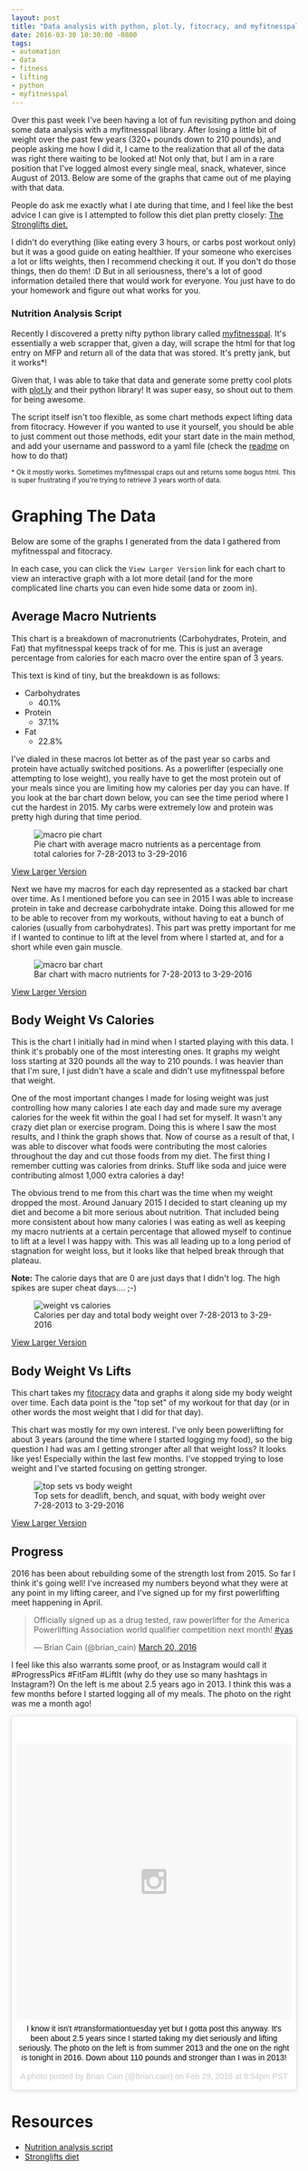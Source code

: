 ```yaml
---
layout: post
title: "Data analysis with python, plot.ly, fitocracy, and myfitnesspal"
date: 2016-03-30 10:30:00 -0800
tags:
- automation
- data
- fitness
- lifting
- python
- myfitnesspal
---
```


Over this past week I've been having a lot of fun revisiting python and doing some data analysis with a myfitnesspal library. After losing a little bit of weight over the past few years (320+ pounds down to 210 pounds), and people asking me how I did it, I came to the realization that all of the data was right there waiting to be looked at! Not only that, but I am in a rare position that I've logged almost every single meal, snack, whatever, since August of 2013. Below are some of the graphs that came out of me playing with that data.

People do ask me exactly what I ate during that time, and I feel like the best advice I can give is I attempted to follow this diet plan pretty closely: [The Stronglifts diet.](http://stronglifts.com/stronglifts-diet-muscle-gains-strength-building-fat-loss/)

I didn't do everything (like eating every 3 hours, or carbs post workout only) but it was a good guide on eating healthier. If your someone who exercises a lot or lifts weights, then I recommend checking it out. If you don't do those things, then do them! :D But in all seriousness, there's a lot of good information detailed there that would work for everyone. You just have to do your homework and figure out what works for you.

### Nutrition Analysis Script

Recently I discovered a pretty nifty python library called [myfitnesspal](https://github.com/coddingtonbear/python-myfitnesspal). It's essentially a web scrapper that, given a day, will scrape the html for that log entry on MFP and return all of the data that was stored. It's pretty jank, but it works\*!

Given that, I was able to take that data and generate some pretty cool plots with [plot.ly](http://plot.ly/) and their python library! It was super easy, so shout out to them for being awesome.

The script itself isn't too flexible, as some chart methods expect lifting data from fitocracy. However if you wanted to use it yourself, you should be able to just comment out those methods, edit your start date in the main method, and add your username and password to a yaml file (check the [readme](https://github.com/briancain/nutrition-analysis#login-file-format) on how to do that)

<small>\* Ok it mostly works. Sometimes myfitnesspal craps out and returns some bogus html. This is super frustrating if you're trying to retrieve 3 years worth of data.</small>

# Graphing The Data

Below are some of the graphs I generated from the data I gathered from myfitnesspal and fitocracy.

In each case, you can click the `View Larger Version` link for each chart to view an interactive graph with a lot more detail (and for the more complicated line charts you can even hide some data or zoom in).

## Average Macro Nutrients

This chart is a breakdown of macronutrients (Carbohydrates, Protein, and Fat) that myfitnesspal keeps track of for me. This is just an average percentage from calories for each macro over the entire span of 3 years.

This text is kind of tiny, but the breakdown is as follows:

- Carbohydrates
  + 40.1%
- Protein
  + 37.1%
- Fat
  + 22.8%

I've dialed in these macros lot better as of the past year so carbs and protein have actually switched positions. As a powerlifter (especially one attempting to lose weight), you really have to get the most protein out of your meals since you are limiting how my calories per day you can have. If you look at the bar chart down below, you can see the time period where I cut the hardest in 2015. My carbs were extremely low and protein was pretty high during that time period.

<figure>
  <img src="/images/macropie.png" alt="macro pie chart">
  <figcaption>Pie chart with average macro nutrients as a percentage from total calories for 7-28-2013 to 3-29-2016</figcaption>
</figure>

[View Larger Version](/charts/avg-macro-pie.html)

Next we have my macros for each day represented as a stacked bar chart over time. As I mentioned before you can see in 2015 I was able to increase protein in take and decrease carbohydrate intake. Doing this allowed for me to be able to recover from my workouts, without having to eat a bunch of calories (usually from carbohydrates). This part was pretty important for me if I wanted to continue to lift at the level from where I started at, and for a short while even gain muscle.

<figure>
  <img src="/images/macrostacked.png" alt="macro bar chart">
  <figcaption>Bar chart with macro nutrients for 7-28-2013 to 3-29-2016</figcaption>
</figure>

[View Larger Version](/charts/stacked-bar-macros.html)

## Body Weight Vs Calories

This is the chart I initially had in mind when I started playing with this data. I think it's probably one of the most interesting ones. It graphs my weight loss starting at 320 pounds all the way to 210 pounds. I was heavier than that I'm sure, I just didn't have a scale and didn't use myfitnesspal before that weight.

One of the most important changes I made for losing weight was just controlling how many calories I ate each day and made sure my average calories for the week fit within the goal I had set for myself. It wasn't any crazy diet plan or exercise program. Doing this is where I saw the most results, and I think the graph shows that. Now of course as a result of that, I was able to discover what foods were contributing the most calories throughout the day and cut those foods from my diet. The first thing I remember cutting was calories from drinks. Stuff like soda and juice were contributing almost 1,000 extra calories a day!

The obvious trend to me from this chart was the time when my weight dropped the most. Around January 2015 I decided to start cleaning up my diet and become a bit more serious about nutrition. That included being more consistent about how many calories I was eating as well as keeping my macro nutrients at a certain percentage that allowed myself to continue to lift at a level I was happy with. This was all leading up to a long period of stagnation for weight loss, but it looks like that helped break through that plateau.

**Note:** The calorie days that are 0 are just days that I didn't log. The high spikes are super cheat days.... ;-)

<figure>
  <img src="/images/weightvcals.png" alt="weight vs calories">
  <figcaption>Calories per day and total body weight over 7-28-2013 to 3-29-2016</figcaption>
</figure>

[View Larger Version](/charts/weight-cals-series.html)

## Body Weight Vs Lifts

This chart takes my [fitocracy](http://fitocracy.com/) data and graphs it along side my body weight over time. Each data point is the "top set" of my workout for that day (or in other words the most weight that I did for that day).

This chart was mostly for my own interest. I've only been powerlifting for about 3 years (around the time where I started logging my food), so the big question I had was am I getting stronger after all that weight loss? It looks like yes! Especially within the last few months. I've stopped trying to lose weight and I've started focusing on getting stronger.

<figure>
  <img src="/images/liftvsweight.png" alt="top sets vs body weight">
  <figcaption>Top sets for deadlift, bench, and squat, with body weight over 7-28-2013 to 3-29-2016</figcaption>
</figure>

[View Larger Version](/charts/weight-lift-series.html)

## Progress

2016 has been about rebuilding some of the strength lost from 2015. So far I think it's going well! I've increased my numbers beyond what they were at any point in my lifting career, and I've signed up for my first powerlifting meet happening in April.

<blockquote class="twitter-tweet" data-lang="en"><p lang="en" dir="ltr">Officially signed up as a drug tested, raw powerlifter for the America Powerlifting Association world qualifier competition next month! <a href="https://twitter.com/hashtag/yas?src=hash">#yas</a></p>&mdash; Brian Cain (@brian_cain) <a href="https://twitter.com/brian_cain/status/711690489477464064">March 20, 2016</a></blockquote>
<script async src="//platform.twitter.com/widgets.js" charset="utf-8"></script>

I feel like this also warrants some proof, or as Instagram would call it #ProgressPics #FitFam #LiftIt (why do they use so many hashtags in Instagram?) On the left is me about 2.5 years ago in 2013. I think this was a few months before I started logging all of my meals. The photo on the right was me a month ago!

<center><blockquote class="instagram-media" data-instgrm-captioned data-instgrm-version="6" style=" background:#FFF; border:0; border-radius:3px; box-shadow:0 0 1px 0 rgba(0,0,0,0.5),0 1px 10px 0 rgba(0,0,0,0.15); margin: 1px; max-width:658px; padding:0; width:99.375%; width:-webkit-calc(100% - 2px); width:calc(100% - 2px);"><div style="padding:8px;"> <div style=" background:#F8F8F8; line-height:0; margin-top:40px; padding:50.0% 0; text-align:center; width:100%;"> <div style=" background:url(data:image/png;base64,iVBORw0KGgoAAAANSUhEUgAAACwAAAAsCAMAAAApWqozAAAAGFBMVEUiIiI9PT0eHh4gIB4hIBkcHBwcHBwcHBydr+JQAAAACHRSTlMABA4YHyQsM5jtaMwAAADfSURBVDjL7ZVBEgMhCAQBAf//42xcNbpAqakcM0ftUmFAAIBE81IqBJdS3lS6zs3bIpB9WED3YYXFPmHRfT8sgyrCP1x8uEUxLMzNWElFOYCV6mHWWwMzdPEKHlhLw7NWJqkHc4uIZphavDzA2JPzUDsBZziNae2S6owH8xPmX8G7zzgKEOPUoYHvGz1TBCxMkd3kwNVbU0gKHkx+iZILf77IofhrY1nYFnB/lQPb79drWOyJVa/DAvg9B/rLB4cC+Nqgdz/TvBbBnr6GBReqn/nRmDgaQEej7WhonozjF+Y2I/fZou/qAAAAAElFTkSuQmCC); display:block; height:44px; margin:0 auto -44px; position:relative; top:-22px; width:44px;"></div></div> <p style=" margin:8px 0 0 0; padding:0 4px;"> <a href="https://www.instagram.com/p/BCZdIc9Nn7O/" style=" color:#000; font-family:Arial,sans-serif; font-size:14px; font-style:normal; font-weight:normal; line-height:17px; text-decoration:none; word-wrap:break-word;" target="_blank">I know it isn&#39;t #transformationtuesday yet but I gotta post this anyway. It&#39;s been about 2.5 years since I started taking my diet seriously and lifting seriously. The photo on the left is from summer 2013 and the one on the right is tonight in 2016. Down about 110 pounds and stronger than I was in 2013!</a></p> <p style=" color:#c9c8cd; font-family:Arial,sans-serif; font-size:14px; line-height:17px; margin-bottom:0; margin-top:8px; overflow:hidden; padding:8px 0 7px; text-align:center; text-overflow:ellipsis; white-space:nowrap;">A photo posted by Brian Cain (@brian.cain) on <time style=" font-family:Arial,sans-serif; font-size:14px; line-height:17px;" datetime="2016-03-01T04:54:36+00:00">Feb 29, 2016 at 8:54pm PST</time></p></div></blockquote></center>
<script async defer src="//platform.instagram.com/en_US/embeds.js"></script>

# Resources

- [Nutrition analysis script](https://github.com/briancain/nutrition-analysis)
- [Stronglifts diet](http://stronglifts.com/stronglifts-diet-muscle-gains-strength-building-fat-loss/)
